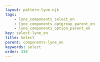 ```yaml
---
layout: pattern-lyne.njk
tags: 
    - lyne_components_select_en
    - lyne_components_optgroup_parent_en
    - lyne_components_option_parent_en
key: select-lyne_en
title: Select
parent: components-lyne_en
keywords: select
order: 330
---
```

